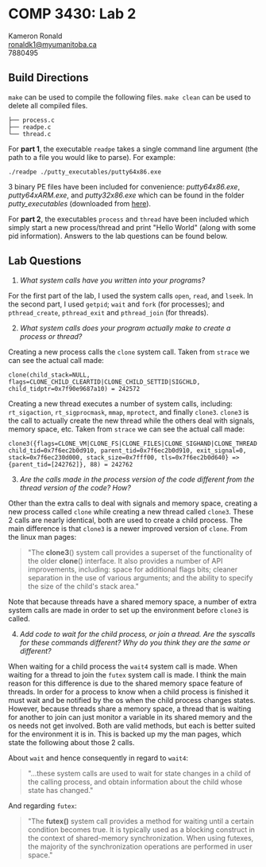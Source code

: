 # COMP 3430: Lab 2

Kameron Ronald  
ronaldk1@myumanitoba.ca  
7880495


## Build Directions

`make` can be used to compile the following files. `make clean` can be used to delete all compiled files.

```
├── process.c
├── readpe.c
└── thread.c
```

For **part 1**, the executable `readpe` takes a single command line argument (the path to a file you would like to
parse). For example:

```shell
./readpe ./putty_executables/putty64x86.exe
```

3 binary PE files have been included for convenience: *putty64x86.exe*, *putty64xARM.exe*, and *putty32x86.exe* which
can be found in the folder *putty_executables* (downloaded from [here](https://www.chiark.greenend.org.uk/~sgtatham/putty/latest.html)).

For **part 2**, the executables `process` and `thread` have been included which simply start a new process/thread and
print "Hello World" (along with some pid information). Answers to the lab questions can be found below.


## Lab Questions

1. *What system calls have you written into your programs?*

For the first part of the lab, I used the system calls `open`, `read`, and `lseek`. In the second part, I used `getpid`;
`wait` and `fork` (for processes); and `pthread_create`, `pthread_exit` and `pthread_join` (for threads). 

2. *What system calls does your program actually make to create a process or thread?*

Creating a new process calls the `clone` system call. Taken from `strace` we can see the actual call made:

```
clone(child_stack=NULL, flags=CLONE_CHILD_CLEARTID|CLONE_CHILD_SETTID|SIGCHLD, child_tidptr=0x7f90e9687a10) = 242572
```

Creating a new thread executes a number of system calls, including: `rt_sigaction`, `rt_sigprocmask`, `mmap`,
`mprotect`, and finally `clone3`. `clone3` is the call to actually create the new thread while the others deal with
signals, memory space, etc. Taken from `strace` we can see the actual call made:

```
clone3({flags=CLONE_VM|CLONE_FS|CLONE_FILES|CLONE_SIGHAND|CLONE_THREAD|CLONE_SYSVSEM|CLONE_SETTLS|CLONE_PARENT_SETTID|CLONE_CHILD_CLEARTID, child_tid=0x7f6ec2b0d910, parent_tid=0x7f6ec2b0d910, exit_signal=0, stack=0x7f6ec230d000, stack_size=0x7fff00, tls=0x7f6ec2b0d640} => {parent_tid=[242762]}, 88) = 242762
```

3. *Are the calls made in the process version of the code different from the thread version of the code? How?*

Other than the extra calls to deal with signals and memory space, creating a new process called `clone` while creating a
new thread called `clone3`. These 2 calls are nearly identical, both are used to create a child process. The main
difference is that `clone3` is a newer improved version of `clone`. From the linux man pages:

> "The **clone3**() system call provides a superset of the functionality of the older **clone**() interface. It also
provides a number of API improvements, including: space for additional flags bits; cleaner separation in the use of
various arguments; and the ability to specify the size of the child's stack area."

Note that because threads have a shared memory space, a number of extra system calls are made in order to set up the
environment before `clone3` is called.

4. *Add code to wait for the child process, or join a thread. Are the syscalls for these commands different? Why do you
think they are the same or different?*

When waiting for a child process the `wait4` system call is made. When waiting for a thread to join the `futex` system
call is made. I think the main reason for this difference is due to the shared memory space feature of threads. In order
for a process to know when a child process is finished it must wait and be notified by the os when the child process
changes states. However, because threads share a memory space, a thread that is waiting for another to join can just
monitor a variable in its shared memory and the os needs not get involved. Both are valid methods, but each is better
suited for the environment it is in. This is backed up my the man pages, which state the following about those 2 calls.

About `wait` and hence consequently in regard to `wait4`:
> "...these system calls are used to wait for state changes in a child of the calling process, and obtain information
about the child whose state has changed."

And regarding `futex`:
> "The **futex()** system call provides a method for waiting until a certain condition becomes true. It is typically
used as a blocking construct in the context of shared-memory synchronization. When using futexes, the majority of the
synchronization operations are performed in user space."